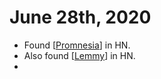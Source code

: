 # June 28th, 2020
- Found [[Promnesia]] in HN.
- Also found [[Lemmy]] in HN.
- 

[//begin]: # "Autogenerated link references for markdown compatibility"
[Promnesia]: ../promnesia "Promnesia"
[Lemmy]: ../lemmy "Lemmy"
[//end]: # "Autogenerated link references"